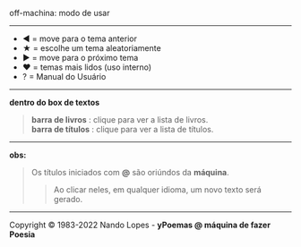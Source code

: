 off-machina: modo de usar  
___
- ◀ = move para o tema anterior  
- ★ = escolhe um tema aleatoriamente  
- ▶ = move para o próximo tema  
- ❤ = temas mais lidos (uso interno)  
- ?  = Manual do Usuário  
___
**dentro do box de textos**  
> **barra de livros** : clique para ver a lista de livros.  
> **barra de títulos** : clique para ver a lista de títulos.  
___
**obs:**
> Os títulos iniciados com **@** são oriúndos da **máquina**.  
>> Ao clicar neles, em qualquer idioma, um novo texto será gerado.
___
Copyright © 1983-2022 Nando Lopes - **yPoemas @ máquina de fazer Poesia**